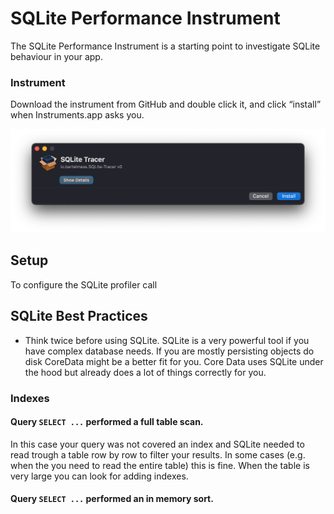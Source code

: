 # SQLite Performance Instrument

The SQLite Performance Instrument is a starting point to investigate SQLite behaviour in your app.

### Instrument
Download the instrument from GitHub and double click it, and click “install” when Instruments.app asks you.

![Install in Instruments dialog][image-1]

## Setup

To configure the SQLite profiler call 

## SQLite Best Practices

- Think twice before using SQLite. SQLite is a very powerful tool if you have complex database needs. If you are mostly persisting objects do disk CoreData might be a better fit for you. Core Data uses SQLite under the hood but already does a lot of things correctly for you.

### Indexes

#### Query `SELECT ...` performed a full table scan.

In this case your query was not covered an index and SQLite needed to read trough a table row by row to filter your results. In some cases (e.g. when the you need to read the entire table) this is fine. When the table is very large you can look for adding indexes.

#### Query `SELECT ...` performed an in memory sort.

[image-1]:	docs/install-in-instruments.png